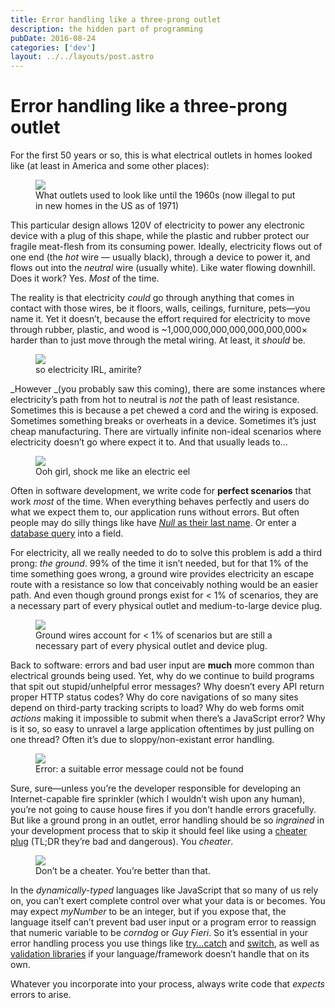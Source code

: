 ```yaml
---
title: Error handling like a three-prong outlet
description: the hidden part of programming
pubDate: 2016-08-24
categories: ['dev']
layout: ../../layouts/post.astro
---
```


# Error handling like a three-prong outlet

For the first 50 years or so, this is what electrical outlets in homes looked like (at least in
America and some other places):

<figure><img src="https://miro.medium.com/max/600/1*GkGrKCKeWzkCG8A6tcquqw.jpeg"><figcaption>What outlets used to look like until the 1960s (now illegal to put in new homes in the US as of 1971)</figcaption></figure>

This particular design allows 120V of electricity to power any electronic device with a plug of this
shape, while the plastic and rubber protect our fragile meat-flesh from its consuming power.
Ideally, electricity flows out of one end (the _hot_ wire — usually black), through a device to
power it, and flows out into the _neutral_ wire (usually white). Like water flowing downhill. Does
it work? Yes. _Most_ of the time.

The reality is that electricity _could_ go through anything that comes in contact with those wires,
be it floors, walls, ceilings, furniture, pets—you name it. Yet it doesn’t, because the effort
required for electricity to move through rubber, plastic, and wood is
~1,000,000,000,000,000,000,000× harder than to just move through the metal wiring. At least, it
_should_ be.

<figure><img src="https://miro.medium.com/max/60/1*-7tVwboVey9FvCPcIRliCA.jpeg?q=20"><figcaption>so electricity IRL, amirite?</figcaption></figure>

_However _(you probably saw this coming), there are some instances where electricity’s path from hot
to neutral is _not_ the path of least resistance. Sometimes this is because a pet chewed a cord and
the wiring is exposed. Sometimes something breaks or overheats in a device. Sometimes it’s just
cheap manufacturing. There are virtually infinite non-ideal scenarios where electricity doesn’t go
where expect it to. And that usually leads to…

<figure><img src="https://miro.medium.com/freeze/max/60/1*52bMDs2J_kJjaTiirWinsw.gif?q=20"><figcaption>Ooh girl, shock me like an electric eel</figcaption></figure>

Often in software development, we write code for **perfect scenarios** that work _most_ of the time.
When everything behaves perfectly and users do what we expect them to, our application runs without
errors. But often people may do silly things like have
[_Null_ as their last name](http://www.wired.com/2015/11/null/). Or enter a
[database query](https://xkcd.com/327/) into a field.

For electricity, all we really needed to do to solve this problem is add a third prong: _the
ground_. 99% of the time it isn’t needed, but for that 1% of the time something goes wrong, a ground
wire provides electricity an escape route with a resistance so low that conceivably nothing would be
an easier path. And even though ground prongs exist for < 1% of scenarios, they are a necessary part
of every physical outlet and medium-to-large device plug.

<figure><img src="https://miro.medium.com/max/60/1*jKuAJ_heEEha6n50WMy1_g.jpeg?q=20"><figcaption>Ground wires account for < 1% of scenarios but are still a necessary part of every physical outlet and device plug.</figcaption></figure>

Back to software: errors and bad user input are **much** more common than electrical grounds being
used. Yet, why do we continue to build programs that spit out stupid/unhelpful error messages? Why
doesn’t every API return proper HTTP status codes? Why do core navigations of so many sites depend
on third-party tracking scripts to load? Why do web forms omit _actions_ making it impossible to
submit when there’s a JavaScript error? Why is it so, so easy to unravel a large application
oftentimes by just pulling on one thread? Often it’s due to sloppy/non-existant error handling.

<figure><img src="https://miro.medium.com/max/60/1*iij3dPvKv2yXmwzF5T-vmg.jpeg?q=20"><figcaption>Error: a suitable error message could not be found</figcaption></figure>

Sure, sure—unless you’re the developer responsible for developing an Internet-capable fire sprinkler
(which I wouldn’t wish upon any human), you’re not going to cause house fires if you don’t handle
errors gracefully. But like a ground prong in an outlet, error handling should be so _ingrained_ in
your development process that to skip it should feel like using a
[cheater plug](https://en.wikipedia.org/wiki/Cheater_plug) (TL;DR they’re bad and dangerous). You
_cheater_.

<figure><img src="https://miro.medium.com/max/60/1*XqfwnPSRTg7T5bHtgo6MkA.jpeg?q=20"><figcaption>Don’t be a cheater. You’re better than that.</figcaption></figure>

In the _dynamically-typed_ languages like JavaScript that so many of us rely on, you can’t exert
complete control over what your data is or becomes. You may expect _myNumber_ to be an integer, but
if you expose that, the language itself can’t prevent bad user input or a program error to reassign
that numeric variable to be _corndog_ or _Guy Fieri_. So it’s essential in your error handling
process you use things like
[try…catch](https://developer.mozilla.org/en-US/docs/Web/JavaScript/Reference/Statements/try...catch)
and [switch](https://developer.mozilla.org/en-US/docs/Web/JavaScript/Reference/Statements/switch),
as well as [validation libraries](https://github.com/chriso/validator.js) if your language/framework
doesn’t handle that on its own.

Whatever you incorporate into your process, always write code that _expects_ errors to arise.
